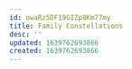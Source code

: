 ```yaml
---
id: owaRz5DF19GIZp8Km77my
title: Family Constellations
desc: ''
updated: 1639762693866
created: 1639762693866
---
```


